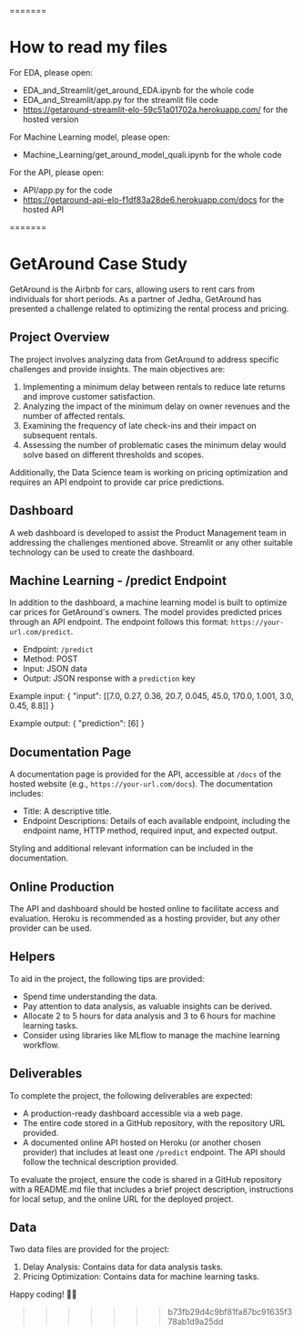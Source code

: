 =======

# How to read my files

For EDA, please open:
  - EDA_and_Streamlit/get_around_EDA.ipynb for the whole code
  - EDA_and_Streamlit/app.py for the streamlit file code
  - https://getaround-streamlit-elo-59c51a01702a.herokuapp.com/ for the hosted version

For Machine Learning model, please open:
  - Machine_Learning/get_around_model_quali.ipynb for the whole code

For the API, please open:
  - API/app.py for the code
  - https://getaround-api-elo-f1df83a28de6.herokuapp.com/docs for the hosted API

=======


# GetAround Case Study

GetAround is the Airbnb for cars, allowing users to rent cars from individuals for short periods. As a partner of Jedha, GetAround has presented a challenge related to optimizing the rental process and pricing.

## Project Overview

The project involves analyzing data from GetAround to address specific challenges and provide insights. The main objectives are:

1. Implementing a minimum delay between rentals to reduce late returns and improve customer satisfaction.
2. Analyzing the impact of the minimum delay on owner revenues and the number of affected rentals.
3. Examining the frequency of late check-ins and their impact on subsequent rentals.
4. Assessing the number of problematic cases the minimum delay would solve based on different thresholds and scopes.

Additionally, the Data Science team is working on pricing optimization and requires an API endpoint to provide car price predictions.

## Dashboard

A web dashboard is developed to assist the Product Management team in addressing the challenges mentioned above. Streamlit or any other suitable technology can be used to create the dashboard.

## Machine Learning - /predict Endpoint

In addition to the dashboard, a machine learning model is built to optimize car prices for GetAround's owners. The model provides predicted prices through an API endpoint. The endpoint follows this format: `https://your-url.com/predict`.

- Endpoint: `/predict`
- Method: POST
- Input: JSON data
- Output: JSON response with a `prediction` key

Example input:
{
  "input": [[7.0, 0.27, 0.36, 20.7, 0.045, 45.0, 170.0, 1.001, 3.0, 0.45, 8.8]]
}

Example output:
{
"prediction": [6]
}


## Documentation Page

A documentation page is provided for the API, accessible at `/docs` of the hosted website (e.g., `https://your-url.com/docs`). The documentation includes:

- Title: A descriptive title.
- Endpoint Descriptions: Details of each available endpoint, including the endpoint name, HTTP method, required input, and expected output.

Styling and additional relevant information can be included in the documentation.

## Online Production

The API and dashboard should be hosted online to facilitate access and evaluation. Heroku is recommended as a hosting provider, but any other provider can be used.

## Helpers

To aid in the project, the following tips are provided:

- Spend time understanding the data.
- Pay attention to data analysis, as valuable insights can be derived.
- Allocate 2 to 5 hours for data analysis and 3 to 6 hours for machine learning tasks.
- Consider using libraries like MLflow to manage the machine learning workflow.

## Deliverables

To complete the project, the following deliverables are expected:

- A production-ready dashboard accessible via a web page.
- The entire code stored in a GitHub repository, with the repository URL provided.
- A documented online API hosted on Heroku (or another chosen provider) that includes at least one `/predict` endpoint. The API should follow the technical description provided.

To evaluate the project, ensure the code is shared in a GitHub repository with a README.md file that includes a brief project description, instructions for local setup, and the online URL for the deployed project.

## Data

Two data files are provided for the project:

1. Delay Analysis: Contains data for data analysis tasks.
2. Pricing Optimization: Contains data for machine learning tasks.

Happy coding! 👩‍💻
>>>>>>> b73fb29d4c9bf81fa87bc91635f378ab1d9a25dd

